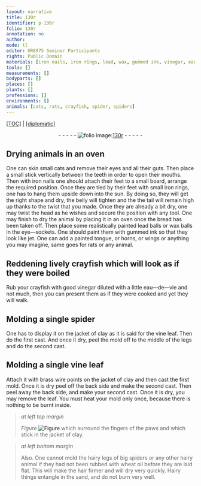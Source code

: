 ```yaml
---
layout: narrative
title: 130r
identifier: p-130r
folio: 130r
annotation: no
author:
mode: tl
editor: GR8975 Seminar Participants
rights: Public Domain
materials: [iron nails, iron rings, lead, wax, gummed ink, vinegar, eau-de-vie, clay, vine leaf, brass, wheat oil, hair]
tools: []
measurements: []
bodyparts: []
places: []
plants: []
professions: []
environments: []
animals: [cats, rats, crayfish, spider, spiders]
---
```


<p><a href="{{ site.baseurl }}/translation/">[TOC]</a> | <a href="{{ site.baseurl }}/texts/p-130r_tc/">[diplomatic]</a></p><div class="folio" align="center">- - - - - <a href="http://gallica.bnf.fr/ark:/12148/btv1b10500001g/f265.item.r=" target="_blank"><img src="https://cu-mkp.github.io/2017-workshop-edition/assets/photo-icon.png" alt="folio image: " style="display:inline-block; margin-bottom:-3px;"/>130r</a> - - - - - </div>  
  

## Drying animals in an oven

 
One can skin small <span class="al">cats</span> and remove their eyes and all their guts. Then place a small stick vertically between the teeth in order to open their mouths. Then with <span class="m">iron nails</span> one should attach their feet to a small board, arrange the required position. Once they are tied by their feet with small <span class="m">iron rings</span>, one has to hang them upside down into the sun. By doing so, they will get the right shape and dry, the belly will tighten and the the tail will remain high up thanks to the twist that you made. Once they are already a bit dry, one may twist the head as he wishes and secure the position with any tool. One may finish to dry the animal by placing it in an oven once the bread has been taken off. Then place some realistically painted <span class="m">lead</span> balls or <span class="m">wax</span> balls in the eye—sockets. One should paint them with <span class="m">gummed ink</span> so that they look like jet. One can add a painted tongue, or horns, or wings or anything you may imagine, same goes for <span class="al">rats</span> or any animal.

 
  

## Reddening lively <span class="al">crayfish</span> which will look as if they were boiled

 
Rub your <span class="al">crayfish</span> with good <span class="m">vinegar</span> diluted with a little <span class="m">eau—de—vie</span> and not much, then you can present them as if they were cooked and yet they will walk.

 
  

## Molding a single <span class="al">spider</span>

 
One has to display it on the jacket of <span class="m">clay</span> as it is said for the <span class="m">vine leaf</span>. Then do the first cast. And once it dry, peel the mold off to the middle of the legs and do the second cast.

 
  

## Molding a single <span class="m">vine leaf</span>

 
Attach it with <span class="m">brass</span> wire points on the jacket of <span class="m">clay</span> and then cast the first mold. Once it is dry peel off the back side and make the second cast. Then peel away the back side, and make your second cast. Once it is dry, you may remove the leaf. You must heat your mold only once, because there is nothing to be burnt inside.
 
> *at left top margin*
> 
> 
>   
> *Figure*
> <a href="https://drive.google.com/open?id=0B9-oNrvWdlO5cHVsNnNVQ1l5RnM" target="_blank"><img src="https://cu-mkp.github.io/GR8975-edition/assets/photo-icon.png" alt="Figure" style="display:inline-block; margin-bottom:-3px;"/></a>
 which surround the fingers of the paws and which stick in the jacket of <span class="m">clay</span>.
 
> *at left bottom margin*
> 
> 
>   Also. One cannot mold the hairy legs of big <span class="al">spiders</span> or any other hairy animal if they had not been rubbed with <span class="m">wheat oil</span> before they are laid flat. This will make the <span class="m">hair</span> firmer and will dry very quickly. Hairy things entangle in the sand, and do not burn very well.
 
